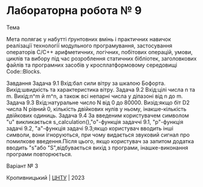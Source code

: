 ﻿# Лабораторна робота № 9

Тема

Мета полягає у набутті ґрунтовних вмінь і практичних навичок реалізації технології модульного програмування, застосування операторів С/С++ арифметичних, логічних, побітових операцій, умови, циклів та вибору під час розроблення статичних бібліотек, заголовкових файлів та програмних засобів у кросплатформовому середовищі Code::Blocks. 


Завдання 
Задача 9.1
Вхід:бал сили вітру за шкалою Бофорта.
Вихід:швидкість та характеристика вітру.
Задача 9.2
Вхід:цілі числа n та m.
Вихід:n^m й m^n, а також всі непарні числа у діпазоні від n до m.
Задача 9.3
Вхід:натуральне число N від 0 до 80000.
Визід:якщо біт D2 числа N рівний 0, кількість двійкових нулів у ньому, інакше-кількість двійкових одиниць.
Задача 9.4
За введеним користувачем символом "u" викликається s_calculation(),"o"-функція задаччі 9.1, "p"-функція задачі 9.2, "a"-функція задачі 9.3;якщо користувач вводить інші символи, вони ігноруються, при чому видається звуковий сигнал про помилкове введення.Після цього, якщо користувач за запитом додатка вводить "s"або "S",відбувається вихід з програми, інашке-виконання програми повторюється. 

Варіант № 3


Кропивницький | <a href="http://www.kntu.kr.ua/">ЦНТУ</a> | 2023
